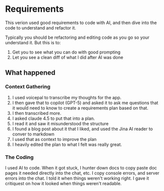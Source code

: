 # Requirements

This verion used good requirements to code with AI, and then dive into the code to understand and refactor it.

Typically you should be refactoring and editing code as you go so your understand it.  But this is to:

1. Get you to see what you can do with good prompting
2. Let you see a clean diff of what I did after AI was done

## What happened

### Context Gathering

1. I used voicepal to transcribe my thoughts for the app.  
2. I then gave that to copilot (GPT-5) and asked it to ask me questions that it would need to know to create a requirements plan based on that.  
3. I then transcribed more.  
4. I asked claude 4.5 to put that into a plan. 
5. I read it and saw it misunderstood the structure
6. I found a blog post about it that I liked, and used the Jina AI reader to conver to markdown
7. I used that as context to improve the plan
8. I heavily edited the plan to what I felt was really great.

### The Coding

I used AI to code.  When it got stuck, I hunter down docs to copy paste doc pages it needed directly into the chat, etc.  I copy console errors, and server errors into the chat.  I told it when things weren't working right.  I gave it critiquest on how it looked when things weren't readable.
